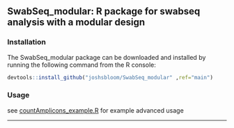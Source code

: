 ## SwabSeq_modular: R package for swabseq analysis with a modular design

### Installation

The SwabSeq_modular package can be downloaded and installed by running the following command from the R console:

```r
devtools::install_github("joshsbloom/SwabSeq_modular" ,ref="main")
```

### Usage
see [countAmplicons_example.R](examples/countAmplicons_example.R) for example advanced usage
___

